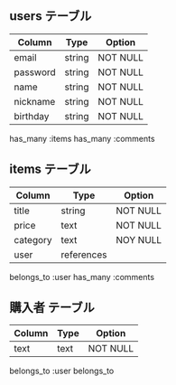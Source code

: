 ## users テーブル
| Column     | Type    |  Option     |
| ---------- | ------- | ----------- |
| email      | string  |  NOT NULL   |
| password   | string  |  NOT NULL   |
| name       | string  |  NOT NULL   |
| nickname   | string  |  NOT NULL   |
| birthday   | string  |  NOT NULL   |

has_many :items
has_many :comments

## items テーブル
| Column     | Type       |  Option   |
| ---------- | ---------- | --------  |
| title      | string     | NOT NULL  | 
| price      | text       | NOT NULL  |
| category   | text       | NOY NULL  | 
| user       | references |           |

belongs_to :user
has_many   :comments

## 購入者 テーブル
| Column     | Type       |  Option  |
| ---------- | ---------- | -------- |
| text       | text       | NOT NULL |

belongs_to :user
belongs_to
